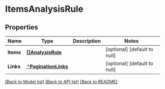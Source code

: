 # ItemsAnalysisRule

## Properties
Name | Type | Description | Notes
------------ | ------------- | ------------- | -------------
**Items** | [**[]AnalysisRule**](AnalysisRule.md) |  | [optional] [default to null]
**Links** | [***PaginationLinks**](PaginationLinks.md) |  | [optional] [default to null]

[[Back to Model list]](../README.md#documentation-for-models) [[Back to API list]](../README.md#documentation-for-api-endpoints) [[Back to README]](../README.md)


